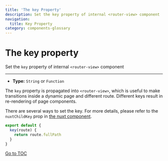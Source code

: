 ```yaml
---
title: 'The key Property'
description: Set the key property of internal <router-view> component
navigation:
  title: Key Property
category: components-glossary
---
```

# The key property

Set the `key` property of internal `<router-view>` component

---

- **Type:** `String` or `Function`

The `key` property is propagated into `<router-view>`, which is useful to make transitions inside a dynamic page and different route. Different keys result in re-rendering of page components.

There are several ways to set the key. For more details, please refer to the `nuxtChildKey` prop in [the nuxt component](./features/nuxt-components).

```js
export default {
  key(route) {
    return route.fullPath
  }
}
```
<span style='float: footnote;'><a href="../index.html#toc">Go to TOC</a></span>
